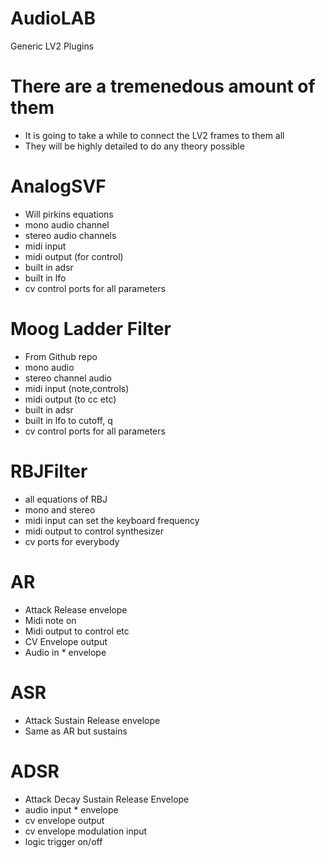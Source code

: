 # AudioLAB
 Generic LV2 Plugins

# There are a tremenedous amount of them
* It is going to take a while to connect the LV2 frames to them all
* They will be highly detailed to do any theory possible

# AnalogSVF
* Will pirkins equations
* mono audio channel
* stereo audio channels
* midi input 
* midi output (for control)
* built in adsr
* built in lfo
* cv control ports for all parameters

# Moog Ladder Filter
* From Github repo
* mono audio
* stereo channel audio
* midi input (note,controls)
* midi output (to cc etc)
* built in adsr
* built in lfo to cutoff, q
* cv control ports for all parameters

# RBJFilter
* all equations of RBJ
* mono and stereo
* midi input can set the keyboard frequency
* midi output to control synthesizer
* cv ports for everybody

# AR
* Attack Release envelope
* Midi note on
* Midi output to control etc
* CV Envelope output
* Audio in * envelope

# ASR
* Attack Sustain Release envelope
* Same as AR but sustains

# ADSR
* Attack Decay Sustain Release Envelope
* audio input * envelope
* cv envelope output
* cv envelope modulation input
* logic trigger on/off

